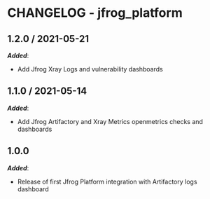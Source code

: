 # CHANGELOG - jfrog_platform

## 1.2.0 / 2021-05-21

***Added***: 

* Add Jfrog Xray Logs and vulnerability dashboards

## 1.1.0 / 2021-05-14

***Added***: 

* Add Jfrog Artifactory and Xray Metrics openmetrics checks and dashboards

## 1.0.0

***Added***:

* Release of first Jfrog Platform integration with Artifactory logs dashboard
